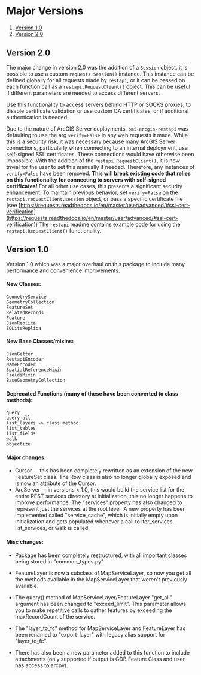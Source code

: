 # Major Versions

 1. [Version 1.0](#Version-1.0)
 2. [Version 2.0](#Version-2.0)

## Version 2.0
The major change in version 2.0 was the addition of a `Session` object. it is possible to use a custom `requests.Session()` instance. This instance can be defined globally for all requests made by `restapi`, or it can be passed on each function call as a `restapi.RequestClient()` object. This can be useful if different parameters are needed to access different servers.

Use this functionality to access servers behind HTTP or SOCKS proxies, to disable certificate validation or use custom CA certificates, or if additional authentication is needed. 

Due to the nature of ArcGIS Server deployments, `bmi-arcgis-restapi` was defaulting to use the arg `verify=False` in any web requests it made. While this is a security risk, it was necessary because many ArcGIS Server connections, particularly when connecting to an internal deployment, use self-signed SSL certificates. These connections would have otherwise been impossible. With the addition of the `restapi.RequestClient()`, it is now trivial for the user to set this manually if needed. Therefore, any instances of `verify=False` have been removed. **This will break existing code that relies on this functionality for connecting to servers with self-signed certificates!** For all other use cases, this presents a significant security enhancement. To maintain previous behavior, set `verify=False` on the `restapi.requestClient.session` object, or pass a specific certificate file (see [https://requests.readthedocs.io/en/master/user/advanced/#ssl-cert-verification](https://requests.readthedocs.io/en/master/user/advanced/#ssl-cert-verification))
The `restapi` readme contains example code for using the `restapi.RequestClient()` functionality.

## Version 1.0
Version 1.0 which was a major overhaul on this package to include many performance and convenience improvements.

#### New Classes:
	
	GeometryService
	GeometryCollection
	FeatureSet
	RelatedRecords
	Feature
	JsonReplica
	SQLiteReplica

#### New Base Classes/mixins:

	JsonGetter
	RestapiEncoder
	NameEncoder
	SpatialReferenceMixin
	FieldsMixin
	BaseGeometryCollection


#### Deprecated Functions (many of these have been converted to class methods):
	
	query
	query_all
	list_layers -> class method
	list_tables 
	list_fields
	walk
	objectize

#### Major changes:

 - Cursor -- this has been completely rewritten as an extension of the
   new FeatureSet class. The Row class is also no longer globally
   exposed and is now an attribute of the Cursor.
 - ArcServer -- in versions < 1.0, this would build the service list for
   the entire REST services directory at initialization, this no longer
   happens to improve performance.  The "services" property has also
   changed to represent just the services at the root level.  A new
   property has been implemented called "service_cache", which is
   initially empty upon initialization and gets populated whenever a
   call to iter_services, list_services, or walk is called.

#### Misc changes:

 - Package has been completely restructured, with all important classes
   being stored in "common_types.py".

  

 - FeatureLayer is now a subclass of MapServiceLayer, so now you get all
   the methods available in the MapServiceLayer that weren't previously
   available.
 - The query() method of MapServiceLayer/FeatureLayer "get_all" argument
   has been changed to "exceed_limit".  This parameter allows you to
   make repetitive calls to gather features by exceeding the
   maxRecordCount of the service.
 - The "layer_to_fc" method for MapServiceLayer and FeatureLayer has
   been renamed to "export_layer" with legacy alias support for
   "layer_to_fc".
 - There has also been a new parameter added to this function to include
   attachments (only supported if output is GDB Feature Class and user
   has access to arcpy).
